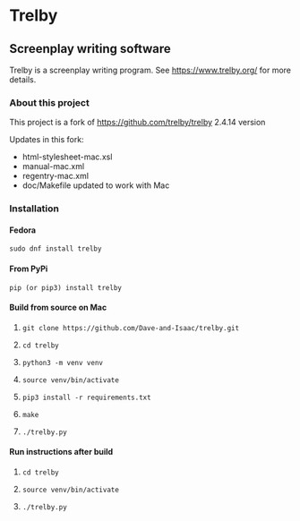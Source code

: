 # Trelby
## Screenplay writing software
Trelby is a screenplay writing program. See https://www.trelby.org/ for
more details.

### About this project
This project is a fork of https://github.com/trelby/trelby 2.4.14 version

Updates in this fork:
- html-stylesheet-mac.xsl
- manual-mac.xml
- regentry-mac.xml
- doc/Makefile updated to work with Mac

### Installation

#### Fedora

`sudo dnf install trelby`

#### From PyPi

`pip (or pip3) install trelby`

#### Build from source on Mac

1. `git clone https://github.com/Dave-and-Isaac/trelby.git`

2. `cd trelby`

3. `python3 -m venv venv`

4. `source venv/bin/activate`

5. `pip3 install -r requirements.txt`

6. `make`

7. `./trelby.py`

#### Run instructions after build

1. `cd trelby`

2. `source venv/bin/activate`

3. `./trelby.py`